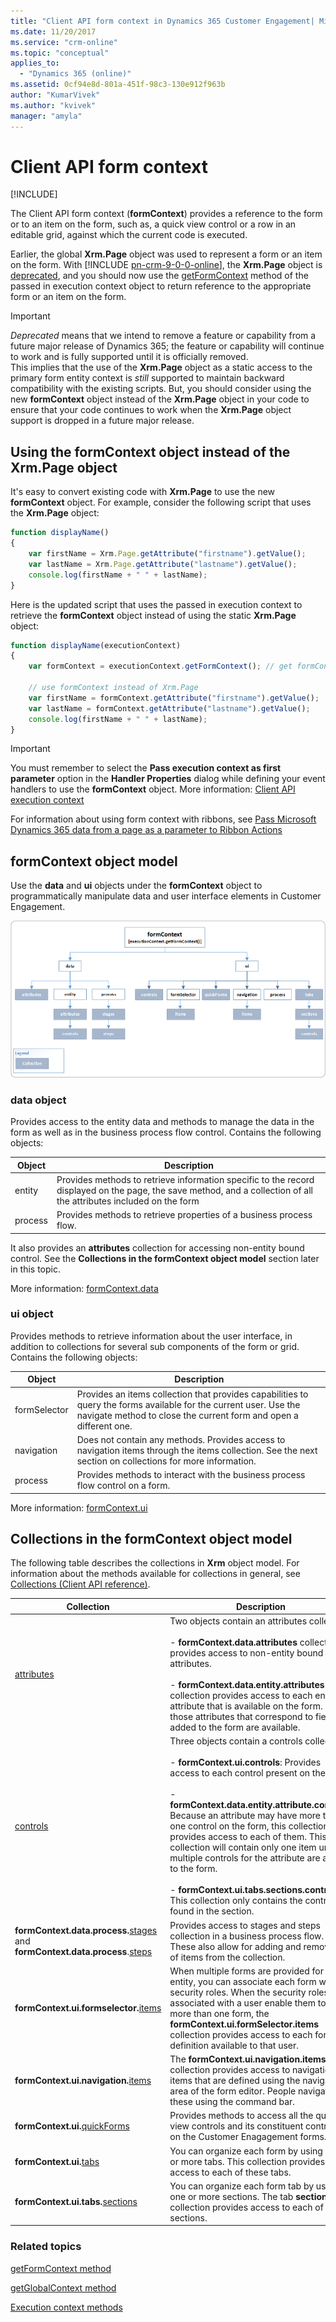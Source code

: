 ```yaml
---
title: "Client API form context in Dynamics 365 Customer Engagement| MicrosoftDocs"
ms.date: 11/20/2017
ms.service: "crm-online"
ms.topic: "conceptual"
applies_to: 
  - "Dynamics 365 (online)"
ms.assetid: 0cf94e8d-801a-451f-98c3-130e912f963b
author: "KumarVivek"
ms.author: "kvivek"
manager: "amyla"
---
```

# Client API form context

[!INCLUDE[](../../includes/cc_applies_to_update_9_0_0.md)]

The Client API form context (**formContext**) provides a reference to the form or to an item on the form, such as, a quick view control or a row in an editable grid, against which the current code is executed.

Earlier, the global **Xrm.Page** object was used to represent a form or an item on the form. With [!INCLUDE [pn-crm-9-0-0-online](../../includes/pn-crm-9-0-0-online.md)], the **Xrm.Page** object is [deprecated](/dynamics365/get-started/whats-new/customer-engagement/important-changes-coming#some-client-apis-are-deprecated), and you should now use the [getFormContext](reference/executioncontext/getFormContext.md) method of the passed in execution context object to return reference to the appropriate form or an item on the form.

> [!IMPORTANT]
> *Deprecated* means that we intend to remove a feature or capability from a future major release of Dynamics 365; the feature or capability will continue to work and is fully supported until it is officially removed.<br/>This implies that the use of the **Xrm.Page** object as a static access to the primary form entity context is *still* supported to maintain backward compatibility with the existing scripts. But, you should consider using the new **formContext** object instead of the **Xrm.Page** object in your code to ensure that your code continues to work when the **Xrm.Page** object support is dropped in a future major release.

## Using the formContext object instead of the Xrm.Page object 

It's easy to convert existing code with **Xrm.Page** to use the new **formContext** object. For example, consider the following script that uses the **Xrm.Page** object:

```JavaScript
function displayName()
{
	var firstName = Xrm.Page.getAttribute("firstname").getValue();
	var lastName = Xrm.Page.getAttribute("lastname").getValue();
	console.log(firstName + " " + lastName);
}
```

Here is the updated script that uses the passed in execution context to retrieve the **formContext** object instead of using the static **Xrm.Page** object:

```JavaScript
function displayName(executionContext)
{
	var formContext = executionContext.getFormContext(); // get formContext

	// use formContext instead of Xrm.Page	
	var firstName = formContext.getAttribute("firstname").getValue(); 
	var lastName = formContext.getAttribute("lastname").getValue();
	console.log(firstName + " " + lastName);
}
```

>[!IMPORTANT]
>You must remember to select the **Pass execution context as first parameter** option in the **Handler Properties** dialog while defining your event handlers to use the **formContext** object. More information: [Client API execution context](clientapi-execution-context.md)

For information about using form context with ribbons, see [Pass Microsoft Dynamics 365 data from a page as a parameter to Ribbon Actions](../customize-dev/pass-dynamics-365-data-page-parameter-ribbon-actions.md)

## formContext object model

Use the **data** and **ui** objects under the **formContext** object to programmatically manipulate data and user interface elements in Customer Engagement.

![formContext object model](../media/ClientAPI-formContextModel.png)

### data object

Provides access to the entity data and methods to manage the data in the form as well as in the business process flow control. Contains the following objects:

| **Object**  | **Description**|
|-----------------|----------------|
|entity|Provides methods to retrieve information specific to the record displayed on the page, the save method, and a collection of all the attributes included on the form|
|process|Provides methods to retrieve properties of a business process flow.|

It also provides an **attributes** collection for accessing non-entity bound control. See the **Collections in the formContext object model** section later in this topic.

More information: [formContext.data](reference/formContext-data.md) 

### ui object

Provides methods to retrieve information about the user interface, in addition to collections for several sub components of the form or grid. Contains the following objects:

| **Object**  | **Description**|
|-----------------|----------------|
|formSelector|Provides an items collection that provides capabilities to query the forms available for the current user. Use the navigate method to close the current form and open a different one.|
|navigation|Does not contain any methods. Provides access to navigation items through the items collection. See the next section on collections for more information.|
|process|Provides methods to interact with the business process flow control on a form.|

More information: [formContext.ui](reference/formContext-ui.md)

## Collections in the formContext object model

The following table describes the collections in **Xrm** object model. For
information about the methods available for collections in general, see
[Collections (Client API
reference)](reference/collections.md).

| **Collection**  | **Description**|
|-----------------|----------------|
| [attributes](reference/attributes.md)  | Two objects contain an attributes collection:<br/><br/>- **formContext.data.attributes** collection provides access to non-entity bound attributes.<br/><br/>- **formContext.data.entity.attributes** collection provides access to each entity attribute that is available on the form. Only those attributes that correspond to fields added to the form are available.| 
| [controls](reference/controls.md)  | Three objects contain a controls collection:<br/><br/> - **formContext.ui.controls**: Provides access to each control present on the form.<br/><br/>- **formContext.data.entity.attribute.controls**: Because an attribute may have more than one control on the form, this collection provides access to each of them. This collection will contain only one item unless multiple controls for the attribute are added to the form.<br/><br/>- **formContext.ui.tabs.sections.controls**: This collection only contains the controls found in the section.|
|**formContext.data.process.**[stages](reference/formContext-data-process/process/getStages.md) and **formContext.data.process**.[steps](reference/formContext-data-process/stage/getSteps.md)| Provides access to stages and steps collection in a business process flow. These also allow for adding and removing of items from the collection.|
|**formContext.ui.formselector.**[items](reference/formContext-ui-formselector.md)|When multiple forms are provided for an entity, you can associate each form with security roles. When the security roles associated with a user enable them to see more than one form, the **formContext.ui.formSelector.items** collection provides access to each form definition available to that user.|
|**formContext.ui.navigation.**[items](reference/formContext-ui-navigation.md)|The **formContext.ui.navigation.items** collection provides access to navigation items that are defined using the navigation area of the form editor. People navigate to these using the command bar.|
| **formContext.ui.**[quickForms](reference/formContext-ui-quickForms.md) | Provides methods to access all the quick view controls and its constituent controls on the Customer Enagagement forms.| **Xrm.Page.ui.tabs** collection provides access to each of these tabs.|
| **formContext.ui.**[tabs](reference/formContext-ui-tabs.md) | You can organize each form by using one or more tabs. This collection provides access to each of these tabs.|
| **formContext.ui.tabs.**[sections](reference/formContext-ui-sections.md) | You can organize each form tab by using one or more sections. The tab **sections** collection provides access to each of these sections.|


  
### Related topics

[getFormContext method](reference/executioncontext/getFormContext.md)

[getGlobalContext method](reference/xrm-utility/getGlobalContext.md)

[Execution context methods](reference/execution-context.md) 

 

